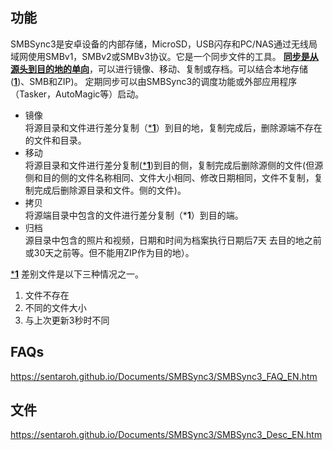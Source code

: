 ## 功能
SMBSync3是安卓设备的内部存储，MicroSD，USB闪存和PC/NAS通过无线局域网使用SMBv1，SMBv2或SMBv3协议。它是一个同步文件的工具。 <u>**同步是从源头到目的地的单向**</u>，可以进行镜像、移动、复制或存档。可以结合本地存储(<u>**1**</u>)、SMB和ZIP)。 
定期同步可以由SMBSync3的调度功能或外部应用程序（Tasker，AutoMagic等）启动。

- 镜像  
  将源目录和文件进行差分复制（<u>***1**</u>）到目的地，复制完成后，删除源端不存在的文件和目录。
- 移动  
  将源目录和文件进行差分复制(<u>***1**</u>)到目的侧，复制完成后删除源侧的文件(但源侧和目的侧的文件名称相同、文件大小相同、修改日期相同，文件不复制，复制完成后删除源目录和文件。侧的文件)。
- 拷贝  
  将源端目录中包含的文件进行差分复制（***1**）到目的端。
- 归档  
  源目录中包含的照片和视频，日期和时间为档案执行日期后7天 去目的地之前或30天之前等。但不能用ZIP作为目的地）。

<u>***1**</u> 差别文件是以下三种情况之一。 

1. 文件不存在  
2. 不同的文件大小  
3. 与上次更新3秒时不同

## FAQs
https://sentaroh.github.io/Documents/SMBSync3/SMBSync3_FAQ_EN.htm

## 文件
https://sentaroh.github.io/Documents/SMBSync3/SMBSync3_Desc_EN.htm